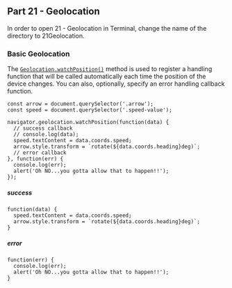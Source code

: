## Part 21 - Geolocation

In order to open 21 - Geolocation in Terminal, change the name of the directory to 21Geolocation.

### Basic Geolocation

The [`Geolocation.watchPosition()`](https://developer.mozilla.org/en-US/docs/Web/API/Geolocation/watchPosition) method is used to register a handling function that will be called automatically each time the position of the device changes. You can also, optionally, specify an error handling callback function.

```
const arrow = document.querySelector('.arrow');
const speed = document.querySelector('.speed-value');

navigator.geolocation.watchPosition(function(data) {
  // success callback
  // console.log(data);
  speed.textContent = data.coords.speed;
  arrow.style.transform = `rotate(${data.coords.heading}deg)`;
  // error callback
}, function(err) {
  console.log(err);
  alert('Oh NO...you gotta allow that to happen!!');
});
```

##### success

```
function(data) {
  speed.textContent = data.coords.speed;
  arrow.style.transform = `rotate(${data.coords.heading}deg)`;
}
```

##### error

```
function(err) {
  console.log(err);
  alert('Oh NO...you gotta allow that to happen!!');
}
```
